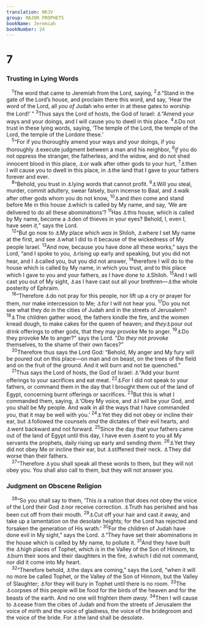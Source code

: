 ```yaml
---
translation: NKJV
group: MAJOR PROPHETS
bookName: Jeremiah 
bookNumber: 24
---
```


<div class="title"><h1>7</h1><h3>Trusting in Lying Words</h3></div>
<span class="verse gie_7_1"> <sup>1</sup>The word that came to Jeremiah from the Lord, saying, </span>
<span class="verse gie_7_2"><sup>2</sup><a data-toggle="tooltip" data-placement="bottom" title="Jer. 17:19; 26:2">⚓</a>“Stand in the gate of the Lord’s house, and proclaim there this word, and say, ‘Hear the word of the Lord, all <i>you</i> <i>of</i> Judah who enter in at these gates to worship the Lord!’ ” </span>
<span class="verse gie_7_3"><sup>3</sup>Thus says the Lord of hosts, the God of Israel: <a data-toggle="tooltip" data-placement="bottom" title="Jer. 4:1; 18:11; 26:13">⚓</a>“Amend your ways and your doings, and I will cause you to dwell in this place. </span>
<span class="verse gie_7_4"><sup>4</sup><a data-toggle="tooltip" data-placement="bottom" title="Jer. 7:8; Mic. 3:11">⚓</a>Do not trust in these lying words, saying, ‘The temple of the Lord, the temple of the Lord, the temple of the Lord<i>are</i> these.’<br/></span>
<span class="verse gie_7_5"> <sup>5</sup>“For if you thoroughly amend your ways and your doings, if you thoroughly <a data-toggle="tooltip" data-placement="bottom" title="1 Kin. 6:12; Jer. 21:12; 22:3">⚓</a>execute judgment between a man and his neighbor, </span>
<span class="verse gie_7_6"><sup>6</sup><i>if</i> you do not oppress the stranger, the fatherless, and the widow, and do not shed innocent blood in this place, <a data-toggle="tooltip" data-placement="bottom" title="Deut. 6:14, 15; Jer. 13:10">⚓</a>or walk after other gods to your hurt, </span>
<span class="verse gie_7_7"><sup>7</sup><a data-toggle="tooltip" data-placement="bottom" title="Deut. 4:40">⚓</a>then I will cause you to dwell in this place, in <a data-toggle="tooltip" data-placement="bottom" title="Jer. 3:18">⚓</a>the land that I gave to your fathers forever and ever.<br/></span>
<span class="verse gie_7_8"> <sup>8</sup>“Behold, you trust in <a data-toggle="tooltip" data-placement="bottom" title="Jer. 5:31; 14:13, 14">⚓</a>lying words that cannot profit. </span>
<span class="verse gie_7_9"><sup>9</sup><a data-toggle="tooltip" data-placement="bottom" title="1 Kin. 18:21; Hos. 4:1, 2; Zeph. 1:5">⚓</a>Will you steal, murder, commit adultery, swear falsely, burn incense to Baal, and <a data-toggle="tooltip" data-placement="bottom" title="Ex. 20:3; Jer. 7:6; 19:4">⚓</a>walk after other gods whom you do not know, </span>
<span class="verse gie_7_10"><sup>10</sup><a data-toggle="tooltip" data-placement="bottom" title="Ezek. 23:39">⚓</a>and <i>then</i> come and stand before Me in this house <a data-toggle="tooltip" data-placement="bottom" title="Jer. 7:11, 14; 32:34; 34:15">⚓</a>which is called by My name, and say, ‘We are delivered to do all these abominations’? </span>
<span class="verse gie_7_11"><sup>11</sup>Has <a data-toggle="tooltip" data-placement="bottom" title="Is. 56:7">⚓</a>this house, which is called by My name, become a <a data-toggle="tooltip" data-placement="bottom" title="Matt. 21:13; Mark 11:17; Luke 19:46">⚓</a>den of thieves in your eyes? Behold, I, even I, have seen <i>it,</i>” says the Lord.<br/></span>
<span class="verse gie_7_12"> <sup>12</sup>“But go now to <a data-toggle="tooltip" data-placement="bottom" title="Josh. 18:1; Judg. 18:31">⚓</a>My place which <i>was</i> in Shiloh, <a data-toggle="tooltip" data-placement="bottom" title="Deut. 12:11">⚓</a>where I set My name at the first, and see <a data-toggle="tooltip" data-placement="bottom" title="1 Sam. 4:10; Ps. 78:60; Jer. 26:6">⚓</a>what I did to it because of the wickedness of My people Israel. </span>
<span class="verse gie_7_13"><sup>13</sup>And now, because you have done all these works,” says the Lord, “and I spoke to you, <a data-toggle="tooltip" data-placement="bottom" title="2 Chr. 36:15; Jer. 11:7">⚓</a>rising up early and speaking, but you did not hear, and I <a data-toggle="tooltip" data-placement="bottom" title="Prov. 1:24; Is. 65:12; 66:4">⚓</a>called you, but you did not answer, </span>
<span class="verse gie_7_14"><sup>14</sup>therefore I will do to the house which is called by My name, in which you trust, and to this place which I gave to you and your fathers, as I have done to <a data-toggle="tooltip" data-placement="bottom" title="1 Sam. 4:10, 11; Ps. 78:60; Jer. 26:6, 9">⚓</a>Shiloh. </span>
<span class="verse gie_7_15"><sup>15</sup>And I will cast you out of My sight, <a data-toggle="tooltip" data-placement="bottom" title="2 Kin. 17:23">⚓</a>as I have cast out all your brethren—<a data-toggle="tooltip" data-placement="bottom" title="Ps. 78:67; Hos. 7:13; 9:13; 12:1">⚓</a>the whole posterity of Ephraim.<br/></span>
<span class="verse gie_7_16"> <sup>16</sup>“Therefore <a data-toggle="tooltip" data-placement="bottom" title="Ex. 32:10; Deut. 9:14; Jer. 11:14">⚓</a>do not pray for this people, nor lift up a cry or prayer for them, nor make intercession to Me; <a data-toggle="tooltip" data-placement="bottom" title="Jer. 15:1">⚓</a>for I will not hear you. </span>
<span class="verse gie_7_17"><sup>17</sup>Do you not see what they do in the cities of Judah and in the streets of Jerusalem? </span>
<span class="verse gie_7_18"><sup>18</sup><a data-toggle="tooltip" data-placement="bottom" title="Jer. 44:17">⚓</a>The children gather wood, the fathers kindle the fire, and the women knead dough, to make cakes for the queen of heaven; and <i>they</i><a data-toggle="tooltip" data-placement="bottom" title="Jer. 19:13">⚓</a>pour out drink offerings to other gods, that they may provoke Me to anger. </span>
<span class="verse gie_7_19"><sup>19</sup><a data-toggle="tooltip" data-placement="bottom" title="Deut. 32:16, 21">⚓</a>Do they provoke Me to anger?” says the Lord. “<i>Do</i> <i>they</i> not <i>provoke</i> themselves, to the shame of their own faces?”<br/></span>
<span class="verse gie_7_20"> <sup>20</sup>Therefore thus says the Lord God: “Behold, My anger and My fury will be poured out on this place—on man and on beast, on the trees of the field and on the fruit of the ground. And it will burn and not be quenched.”<br/></span>
<span class="verse gie_7_21"> <sup>21</sup>Thus says the Lord of hosts, the God of Israel: <a data-toggle="tooltip" data-placement="bottom" title="Is. 1:11; Jer. 6:20; Hos. 8:13; Amos 5:21, 22">⚓</a>“Add your burnt offerings to your sacrifices and eat meat. </span>
<span class="verse gie_7_22"><sup>22</sup><a data-toggle="tooltip" data-placement="bottom" title="1 Sam. 15:22; Ps. 51:16; (Hos. 6:6)">⚓</a>For I did not speak to your fathers, or command them in the day that I brought them out of the land of Egypt, concerning burnt offerings or sacrifices. </span>
<span class="verse gie_7_23"><sup>23</sup>But this is what I commanded them, saying, <a data-toggle="tooltip" data-placement="bottom" title="Ex. 15:26; 16:32; Deut. 6:3">⚓</a>‘Obey My voice, and <a data-toggle="tooltip" data-placement="bottom" title="(Ex. 19:5, 6); Lev. 26:12; (Jer. 11:4; 13:11)">⚓</a>I will be your God, and you shall be My people. And walk in all the ways that I have commanded you, that it may be well with you.’ </span>
<span class="verse gie_7_24"><sup>24</sup><a data-toggle="tooltip" data-placement="bottom" title="Ps. 81:11; Jer. 11:8">⚓</a>Yet they did not obey or incline their ear, but <a data-toggle="tooltip" data-placement="bottom" title="Deut. 29:19; Jer. 9:14">⚓</a>followed the counsels <i>and</i> the dictates of their evil hearts, and <a data-toggle="tooltip" data-placement="bottom" title="Jer. 32:33">⚓</a>went backward and not forward. </span>
<span class="verse gie_7_25"><sup>25</sup>Since the day that your fathers came out of the land of Egypt until this day, I have even <a data-toggle="tooltip" data-placement="bottom" title="2 Chr. 36:15; Jer. 25:4; 29:19; Mark 12:1–10; Luke 11:47–49">⚓</a>sent to you all My servants the prophets, daily rising up early and sending <i>them.</i></span>
<span class="verse gie_7_26"><sup>26</sup><a data-toggle="tooltip" data-placement="bottom" title="Jer. 11:8">⚓</a>Yet they did not obey Me or incline their ear, but <a data-toggle="tooltip" data-placement="bottom" title="Neh. 9:17">⚓</a>stiffened their neck. <a data-toggle="tooltip" data-placement="bottom" title="Jer. 16:12; Matt. 23:32">⚓</a>They did worse than their fathers.<br/></span>
<span class="verse gie_7_27"> <sup>27</sup>“Therefore <a data-toggle="tooltip" data-placement="bottom" title="Jer. 1:7; 26:2; 37:14, 15; 43:1–4; Ezek. 2:7">⚓</a>you shall speak all these words to them, but they will not obey you. You shall also call to them, but they will not answer you.<br/></span>
<div class="title"><h3>Judgment on Obscene Religion</h3></div>
<span class="verse gie_7_28"> <sup>28</sup>“So you shall say to them, ‘This <i>is</i> a nation that does not obey the voice of the Lord their God <a data-toggle="tooltip" data-placement="bottom" title="Jer. 5:3">⚓</a>nor receive correction. <a data-toggle="tooltip" data-placement="bottom" title="Jer. 9:3">⚓</a>Truth has perished and has been cut off from their mouth. </span>
<span class="verse gie_7_29"><sup>29</sup><a data-toggle="tooltip" data-placement="bottom" title="Job 1:20; Is. 15:2; Jer. 48:37; Mic. 1:16">⚓</a>Cut off your hair and cast <i>it</i> away, and take up a lamentation on the desolate heights; for the Lord has rejected and forsaken the generation of His wrath.’ </span>
<span class="verse gie_7_30"><sup>30</sup>For the children of Judah have done evil in My sight,” says the Lord. <a data-toggle="tooltip" data-placement="bottom" title="2 Kin. 21:4; 2 Chr. 33:3–5, 7; Jer. 32:34, 35; Ezek. 7:20; Dan. 9:27; 11:31">⚓</a>“They have set their abominations in the house which is called by My name, to pollute it. </span>
<span class="verse gie_7_31"><sup>31</sup>And they have built the <a data-toggle="tooltip" data-placement="bottom" title="2 Kin. 23:10; Jer. 19:5; 32:35">⚓</a>high places of Tophet, which <i>is</i> in the Valley of the Son of Hinnom, to <a data-toggle="tooltip" data-placement="bottom" title="Lev. 18:21; 2 Kin. 17:17; Ps. 106:38">⚓</a>burn their sons and their daughters in the fire, <a data-toggle="tooltip" data-placement="bottom" title="Deut. 17:3">⚓</a>which I did not command, nor did it come into My heart.<br/></span>
<span class="verse gie_7_32"> <sup>32</sup>“Therefore behold, <a data-toggle="tooltip" data-placement="bottom" title="Jer. 19:6">⚓</a>the days are coming,” says the Lord, “when it will no more be called Tophet, or the Valley of the Son of Hinnom, but the Valley of Slaughter; <a data-toggle="tooltip" data-placement="bottom" title="2 Kin. 23:10; Jer. 19:11">⚓</a>for they will bury in Tophet until there is no room. </span>
<span class="verse gie_7_33"><sup>33</sup>The <a data-toggle="tooltip" data-placement="bottom" title="Jer. 9:22; 19:11; Ezek. 6:5">⚓</a>corpses of this people will be food for the birds of the heaven and for the beasts of the earth. And no one will frighten <i>them</i> <i>away.</i></span>
<span class="verse gie_7_34"><sup>34</sup>Then I will cause to <a data-toggle="tooltip" data-placement="bottom" title="Is. 24:7, 8; Jer. 16:9; 25:10; Ezek. 26:13; Hos. 2:11; Rev. 18:23">⚓</a>cease from the cities of Judah and from the streets of Jerusalem the voice of mirth and the voice of gladness, the voice of the bridegroom and the voice of the bride. For <a data-toggle="tooltip" data-placement="bottom" title="Lev. 26:33; Is. 1:7; Jer. 4:27">⚓</a>the land shall be desolate.<br/></span>
